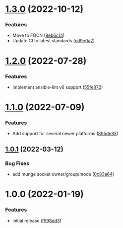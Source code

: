 # [1.3.0](https://github.com/de-it-krachten/ansible-role-munge/compare/v1.2.0...v1.3.0) (2022-10-12)


### Features

* Move to FQCN ([8eb6c14](https://github.com/de-it-krachten/ansible-role-munge/commit/8eb6c14b8190c8f8bd1839d8ed760948b80321be))
* Update CI to latest standards ([cd9e0a2](https://github.com/de-it-krachten/ansible-role-munge/commit/cd9e0a2f53397adb96f79664ccf5f8a4842bc396))

# [1.2.0](https://github.com/de-it-krachten/ansible-role-munge/compare/v1.1.0...v1.2.0) (2022-07-28)


### Features

* Implement ansible-lint v6 support ([55fe872](https://github.com/de-it-krachten/ansible-role-munge/commit/55fe8726608e3dd18c3fd599eba2a9b0b7c22205))

# [1.1.0](https://github.com/de-it-krachten/ansible-role-munge/compare/v1.0.1...v1.1.0) (2022-07-09)


### Features

* Add support for several newer platforms ([895de83](https://github.com/de-it-krachten/ansible-role-munge/commit/895de83ac17a12004457d5b85720707af91b07e7))

## [1.0.1](https://github.com/de-it-krachten/ansible-role-munge/compare/v1.0.0...v1.0.1) (2022-03-12)


### Bug Fixes

* add munge socket owner/group/mode ([0c83a64](https://github.com/de-it-krachten/ansible-role-munge/commit/0c83a648bfe7f9303c7e57d617fbf4d56a235211))

# 1.0.0 (2022-01-19)


### Features

* initial release ([f598dd3](https://github.com/de-it-krachten/ansible-role-munge/commit/f598dd37228be979085804b27af3f627fe7a25d1))
